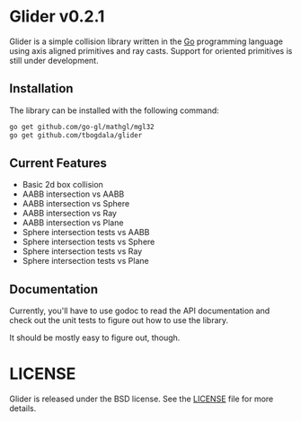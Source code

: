 Glider v0.2.1
=============

Glider is a simple collision library written in the [Go][golang] programming language using 
axis aligned primitives and ray casts. Support for oriented primitives is still under development.


Installation
------------

The library can be installed with the following command:

```bash
go get github.com/go-gl/mathgl/mgl32
go get github.com/tbogdala/glider
```


Current Features
----------------

* Basic 2d box collision
* AABB intersection vs AABB
* AABB intersection vs Sphere
* AABB intersection vs Ray
* AABB intersection vs Plane
* Sphere intersection tests vs AABB
* Sphere intersection tests vs Sphere
* Sphere intersection tests vs Ray
* Sphere intersection tests vs Plane

Documentation
-------------

Currently, you'll have to use godoc to read the API documentation and check
out the unit tests to figure out how to use the library.

It should be mostly easy to figure out, though.


LICENSE
=======

Glider is released under the BSD license. See the [LICENSE][license-link] file for more details.


[golang]: https://golang.org/
[license-link]: https://raw.githubusercontent.com/tbogdala/glider/master/LICENSE
